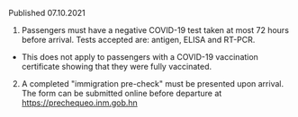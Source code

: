 Published 07.10.2021
1. Passengers must have a negative COVID-19 test taken at most 72 hours before arrival. Tests accepted are: antigen, ELISA and RT-PCR.
- This does not apply to passengers with a COVID-19 vaccination certificate showing that they were fully vaccinated.
2. A completed "immigration pre-check" must be presented upon arrival. The form can be submitted online before departure at <a href="https://prechequeo.inm.gob.hn">https://prechequeo.inm.gob.hn</a>